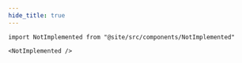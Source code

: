 ```yaml
---
hide_title: true
---
```


```mdx-code-block
import NotImplemented from "@site/src/components/NotImplemented"

<NotImplemented />
```